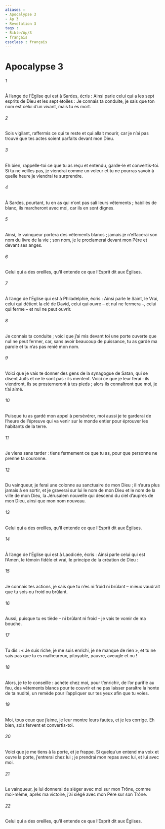 ```yaml
---
aliases : 
- Apocalypse 3
- Ap 3
- Revelation 3
tags : 
- Bible/Ap/3
- français
cssclass : français
---
```


# Apocalypse 3

###### 1
À l’ange de l’Église qui est à Sardes, écris :
Ainsi parle celui qui a les sept esprits de Dieu et les sept étoiles : Je connais ta conduite, je sais que ton nom est celui d’un vivant, mais tu es mort.
###### 2
Sois vigilant, raffermis ce qui te reste et qui allait mourir, car je n’ai pas trouvé que tes actes soient parfaits devant mon Dieu.
###### 3
Eh bien, rappelle-toi ce que tu as reçu et entendu, garde-le et convertis-toi. Si tu ne veilles pas, je viendrai comme un voleur et tu ne pourras savoir à quelle heure je viendrai te surprendre.
###### 4
À Sardes, pourtant, tu en as qui n’ont pas sali leurs vêtements ; habillés de blanc, ils marcheront avec moi, car ils en sont dignes.
###### 5
Ainsi, le vainqueur portera des vêtements blancs ; jamais je n’effacerai son nom du livre de la vie ; son nom, je le proclamerai devant mon Père et devant ses anges.
###### 6
Celui qui a des oreilles, qu’il entende ce que l’Esprit dit aux Églises.
###### 7
À l’ange de l’Église qui est à Philadelphie, écris :
Ainsi parle le Saint, le Vrai, celui qui détient la clé de David, celui qui ouvre – et nul ne fermera –, celui qui ferme – et nul ne peut ouvrir.
###### 8
Je connais ta conduite ; voici que j’ai mis devant toi une porte ouverte que nul ne peut fermer, car, sans avoir beaucoup de puissance, tu as gardé ma parole et tu n’as pas renié mon nom.
###### 9
Voici que je vais te donner des gens de la synagogue de Satan, qui se disent Juifs et ne le sont pas : ils mentent. Voici ce que je leur ferai : ils viendront, ils se prosterneront à tes pieds ; alors ils connaîtront que moi, je t’ai aimé.
###### 10
Puisque tu as gardé mon appel à persévérer, moi aussi je te garderai de l’heure de l’épreuve qui va venir sur le monde entier pour éprouver les habitants de la terre.
###### 11
Je viens sans tarder : tiens fermement ce que tu as, pour que personne ne prenne ta couronne.
###### 12
Du vainqueur, je ferai une colonne au sanctuaire de mon Dieu ; il n’aura plus jamais à en sortir, et je graverai sur lui le nom de mon Dieu et le nom de la ville de mon Dieu, la Jérusalem nouvelle qui descend du ciel d’auprès de mon Dieu, ainsi que mon nom nouveau.
###### 13
Celui qui a des oreilles, qu’il entende ce que l’Esprit dit aux Églises.
###### 14
À l’ange de l’Église qui est à Laodicée, écris :
Ainsi parle celui qui est l’Amen, le témoin fidèle et vrai, le principe de la création de Dieu :
###### 15
Je connais tes actions, je sais que tu n’es ni froid ni brûlant – mieux vaudrait que tu sois ou froid ou brûlant.
###### 16
Aussi, puisque tu es tiède – ni brûlant ni froid – je vais te vomir de ma bouche.
###### 17
Tu dis : « Je suis riche, je me suis enrichi, je ne manque de rien », et tu ne sais pas que tu es malheureux, pitoyable, pauvre, aveugle et nu !
###### 18
Alors, je te le conseille : achète chez moi, pour t’enrichir, de l’or purifié au feu, des vêtements blancs pour te couvrir et ne pas laisser paraître la honte de ta nudité, un remède pour l’appliquer sur tes yeux afin que tu voies.
###### 19
Moi, tous ceux que j’aime, je leur montre leurs fautes, et je les corrige. Eh bien, sois fervent et convertis-toi.
###### 20
Voici que je me tiens à la porte, et je frappe. Si quelqu’un entend ma voix et ouvre la porte, j’entrerai chez lui ; je prendrai mon repas avec lui, et lui avec moi.
###### 21
Le vainqueur, je lui donnerai de siéger avec moi sur mon Trône, comme moi-même, après ma victoire, j’ai siégé avec mon Père sur son Trône.
###### 22
Celui qui a des oreilles, qu’il entende ce que l’Esprit dit aux Églises.
